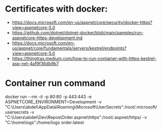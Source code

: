# Certificates with docker:

- https://docs.microsoft.com/en-us/aspnet/core/security/docker-https?view=aspnetcore-5.0
- https://github.com/dotnet/dotnet-docker/blob/main/samples/run-aspnetcore-https-development.md
- https://docs.microsoft.com/en-us/aspnet/core/fundamentals/servers/kestrel/endpoints?view=aspnetcore-5.0
- https://thingtrax.medium.com/how-to-run-container-with-https-kestrel-asp-net-4af9f36db9b7

# Container run command

docker run --rm -it -p 80:80 -p 443:443 -e ASPNETCORE_ENVIRONMENT=Development -v "C:\Users\abdel\AppData\Roaming\Microsoft\UserSecrets":/root/.microsoft/usersecrets -v "C:\Users\abdel\Dev\Repos\Order\.aspnet\https":/root/.aspnet/https/ -v "C:\home\logs":/home/logs order:latest
